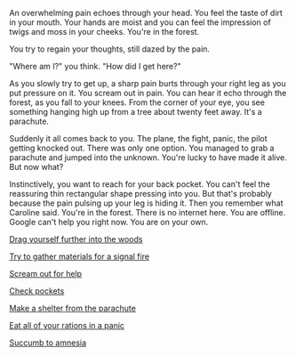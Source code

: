 An overwhelming pain echoes through your head. You feel the taste of dirt in
your mouth. Your hands are moist and you can feel the impression of twigs and
moss in your cheeks. You're in the forest.

You try to regain your thoughts, still dazed by the pain.

"Where am I?" you think. "How did I get here?"

As you slowly try to get up, a sharp pain burts through your right leg as you
put pressure on it. You scream out in pain. You can hear it echo through the
forest, as you fall to your knees. From the corner of your eye, you see
something hanging high up from a tree about twenty feet away. It's a parachute.

Suddenly it all comes back to you. The plane, the fight, panic, the pilot
getting knocked out. There was only one option. You managed to grab a parachute
and jumped into the unknown. You're lucky to have made it alive. But now what?

Instinctively, you want to reach for your back pocket. You can't feel the
reassuring thin rectangular shape pressing into you. But that's probably
because the pain pulsing up your leg is hiding it. Then you remember what
Caroline said. You're in the forest. There is no internet here. You are offline.
Google can't help you right now. You are on your own.

[Drag yourself further into the woods](drag/drag.md)

[Try to gather materials for a signal fire](fire/fire.md)

[Scream out for help](scream/scream.md)

[Check pockets](pockets/pockets.md)

[Make a shelter from the parachute](shelter/shelter.md)

[Eat all of your rations in a panic](eat/eat.md)

[Succumb to amnesia](./forest.md)

